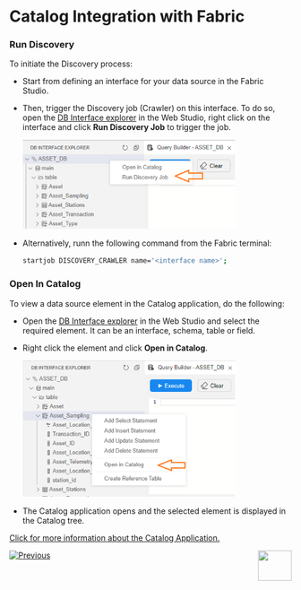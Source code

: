 # Catalog Integration with Fabric

### Run Discovery

To initiate the Discovery process:

* Start from defining an interface for your data source in the Fabric Studio. 

* Then, trigger the Discovery job (Crawler) on this interface. To do so, open the [DB Interface explorer](/articles/04_fabric_studio/25_web_data_explorer.md) in the Web Studio, right click on the interface and click **Run Discovery Job** to trigger the job.

  <img src="images/run_discovery_job.png" style="zoom:75%;" />
  
* Alternatively, runn the following command from the Fabric terminal:

  ~~~bash
  startjob DISCOVERY_CRAWLER name='<interface name>';
  ~~~

### Open In Catalog

To view a data source element in the Catalog application, do the following:

* Open the [DB Interface explorer](/articles/04_fabric_studio/25_web_data_explorer.md) in the Web Studio and select the required element. It can be an interface, schema, table or field.

* Right click the element and click **Open in Catalog**.

  <img src="images/open_in_catalog.png" style="zoom:75%;" />

* The Catalog application opens and the selected element is displayed in the Catalog tree.

[Click for more information about the Catalog Application.](05_catalog_app.md)



[![Previous](/articles/images/Previous.png)](04_plugin_framework.md)[<img align="right" width="60" height="54" src="/articles/images/Next.png">](05_catalog_app.md) 

